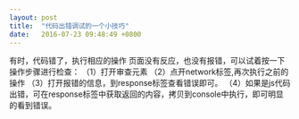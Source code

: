 ```yaml
---
layout: post
title:  "代码出错调试的一个小技巧"
date:   2016-07-23 09:48:49 +0800
---
```

有时，代码错了，执行相应的操作 页面没有反应，也没有报错，可以试着按一下操作步骤进行检查：
（1）打开审查元素
（2）点开network标签,再次执行之前的操作
（3）打开报错的信息，到response标签查看错误即可。
（4）如果是js代码出错，可在response标签中获取返回的内容，拷贝到console中执行，即可明显的看到错误。